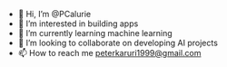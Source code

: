- 👋 Hi, I’m @PCalurie
- 👀 I’m interested in building apps
- 🌱 I’m currently learning machine learning
- 💞️ I’m looking to collaborate on developing AI projects
- 📫 How to reach me peterkaruri1999@gmail.com

<!---
PCalurie/PCalurie is a ✨ special ✨ repository because its `README.md` (this file) appears on your GitHub profile.
You can click the Preview link to take a look at your changes.
--->
